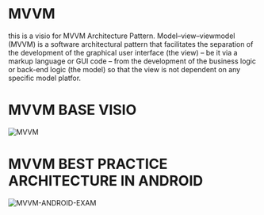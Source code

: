 # MVVM
this is a visio for MVVM Architecture Pattern.
Model–view–viewmodel (MVVM) is a software architectural pattern that facilitates the separation of the development of the graphical user interface (the view)
– be it via a markup language or GUI code – from the development of the business logic or back-end logic (the model) so that the view is not dependent on any
specific model platfor.
# MVVM BASE VISIO
![MVVM](https://user-images.githubusercontent.com/63051195/127159828-f1c3f798-838e-456b-a781-d229abede564.png)
# MVVM BEST PRACTICE ARCHITECTURE IN ANDROID
![MVVM-ANDROID-EXAM](https://user-images.githubusercontent.com/63051195/127159510-0e715862-9fc9-4128-a5f2-dd7a46b3f4ae.png)
